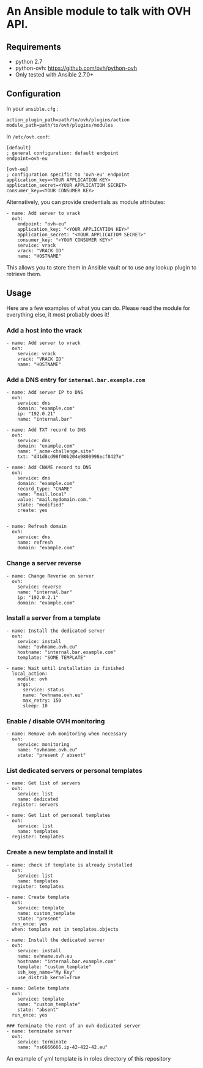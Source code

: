 # An Ansible module to talk with OVH API.

## Requirements

- python 2.7
- python-ovh: https://github.com/ovh/python-ovh
- Only tested with Ansible 2.7.0+

## Configuration

In your `ansible.cfg` :

```
action_plugin_path=path/to/ovh/plugins/action
module_path=path/to/ovh/plugins/modules
```

In `/etc/ovh.conf`:

```
[default]
; general configuration: default endpoint
endpoint=ovh-eu

[ovh-eu]
; configuration specific to 'ovh-eu' endpoint
application_key=<YOUR APPLICATION KEY>
application_secret=<YOUR APPLICATIOM SECRET>
consumer_key=<YOUR CONSUMER KEY>
```

Alternatively, you can provide credentials as module attributes:

```
- name: Add server to vrack
  ovh:
    endpoint: "ovh-eu"
    application_key: "<YOUR APPLICATION KEY>"
    application_secret: "<YOUR APPLICATIOM SECRET>"
    consumer_key: "<YOUR CONSUMER KEY>"
    service: vrack
    vrack: "VRACK ID"
    name: "HOSTNAME"
```

This allows you to store them in Ansible vault or to use any lookup plugin to retrieve them.

## Usage

Here are a few examples of what you can do. Please read the module for everything else, it most probably does it!

### Add a host into the vrack

```
- name: Add server to vrack
  ovh:
    service: vrack
    vrack: "VRACK ID"
    name: "HOSTNAME"
```

### Add a DNS entry for `internal.bar.example.com`

```
- name: Add server IP to DNS
  ovh:
    service: dns
    domain: "example.com"
    ip: "192.0.21"
    name: "internal.bar"

- name: Add TXT record to DNS
  ovh:
    service: dns
    domain: "example.com"
    name: "_acme-challenge.site"
    txt: "d41d8cd98f00b204e9800998ecf8427e"

- name: Add CNAME record to DNS
  ovh:
    service: dns
    domain: "example.com"
    record_type: "CNAME"
    name: "mail.local"
    value: "mail.mydomain.com."
    state: "modified"
    create: yes


- name: Refresh domain
  ovh:
    service: dns
    name: refresh
    domain: "example.com"
```

### Change a server reverse

```
- name: Change Reverse on server
  ovh:
    service: reverse
    name: "internal.bar"
    ip: "192.0.2.1"
    domain: "example.com"
```

### Install a server from a template

```
- name: Install the dedicated server
  ovh:
    service: install
    name: "ovhname.ovh.eu"
    hostname: "internal.bar.example.com"
    template: "SOME TEMPLATE"

- name: Wait until installation is finished
  local_action:
    module: ovh
    args:
      service: status
      name: "ovhname.ovh.eu"
      max_retry: 150
      sleep: 10

```

### Enable / disable OVH monitoring

```
- name: Remove ovh monitoring when necessary
  ovh:
    service: monitoring
    name: "ovhname.ovh.eu"
    state: "present / absent"
```

### List dedicated servers or personal templates

```
- name: Get list of servers
  ovh:
    service: list
    name: dedicated
  register: servers

- name: Get list of personal templates
  ovh:
    service: list
    name: templates
  register: templates
```

### Create a new template and install it

```
- name: check if template is already installed
  ovh:
    service: list
    name: templates
  register: templates

- name: Create template
  ovh:
    service: template
    name: custom_template
    state: "present"
  run_once: yes
  when: template not in templates.objects

- name: Install the dedicated server
  ovh:
    service: install
    name: ovhname.ovh.eu
    hostname: "internal.bar.example.com"
    template: "custom_template"
    ssh_key_name="My Key"
    use_distrib_kernel=True

- name: Delete template
  ovh:
    service: template
    name: "custom_template"
    state: "absent"
  run_once: yes

### Terminate the rent of an ovh dedicated server
- name: terminate server
  ovh:
    service: terminate
    name: "ns6666666.ip-42-422-42.eu"
```

An example of yml template is in roles directory of this repository
